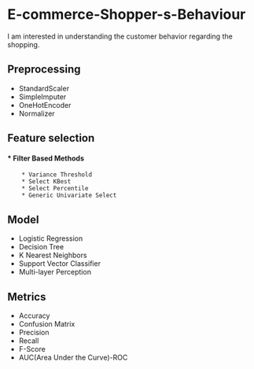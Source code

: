 # E-commerce-Shopper-s-Behaviour
I am interested in understanding the customer behavior regarding the shopping. 

## Preprocessing
* StandardScaler
* SimpleImputer
* OneHotEncoder
* Normalizer

## Feature selection

#### * Filter Based Methods
        * Variance Threshold
        * Select KBest
        * Select Percentile
        * Generic Univariate Select



## Model
* Logistic Regression
* Decision Tree 
* K Nearest Neighbors 
* Support Vector Classifier
* Multi-layer Perception

## Metrics
* Accuracy
* Confusion Matrix
* Precision
* Recall
* F-Score
* AUC(Area Under the Curve)-ROC

